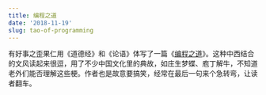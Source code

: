 ```yaml
---
title: 编程之道
date: '2018-11-19'
slug: tao-of-programming
---
```


有好事之歪果仁用《道德经》和《论语》体写了一篇《[编程之道](http://www.mit.edu/~xela/tao.html)》。这种中西结合的文风读起来很逗，用了不少中国文化里的典故，如庄生梦蝶、庖丁解牛，不知道老外们能否理解这些梗。作者也是故意要搞笑，经常在最后一句来个急转弯，让读者翻车。
